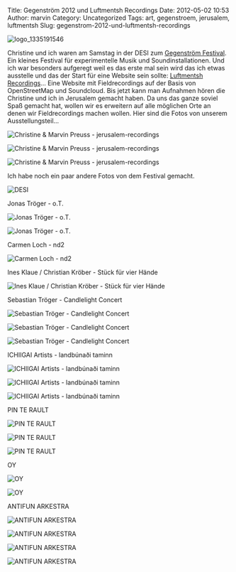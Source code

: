 Title: Gegenström 2012 und Luftmentsh Recordings
Date: 2012-05-02 10:53
Author: marvin
Category: Uncategorized
Tags: art, gegenstroem, jerusalem, luftmentsh
Slug: gegenstrom-2012-und-luftmentsh-recordings

![logo_1335191546]({filename}/images/logo_1335191546.gif)

Christine und ich waren am Samstag in der DESI zum [Gegenström
Festival](http://xn--gegenstrm-77a.de/). Ein kleines Festival für
experimentelle Musik und Soundinstallationen. Und ich war besonders
aufgeregt weil es das erste mal sein wird das ich etwas ausstelle und
das der Start für eine Website sein sollte: [Luftmentsh
Recordings](http://recordings.luftmentsh.org)... Eine Website mit
Fieldrecordings auf der Basis von OpenStreetMap und Soundcloud. Bis
jetzt kann man Aufnahmen hören die Christine und ich in Jerusalem
gemacht haben. Da uns das ganze soviel Spaß gemacht hat, wollen wir es
erweitern auf alle möglichen Orte an denen wir Fieldrecordings machen
wollen. Hier sind die Fotos von unserem Ausstellungsteil...

![Christine & Marvin Preuss - jerusalem-recordings]({filename}/images/6985018154_dac4835095_b.jpg)

![Christine & Marvin Preuss - jerusalem-recordings]({filename}/images/6985018544_af732a35ae_b.jpg)

![Christine & Marvin Preuss - jerusalem-recordings]({filename}/images/7131102839_c0d91a40dc_b.jpg)

Ich habe noch ein paar andere Fotos von dem Festival gemacht.

![DESI]({filename}/images/7131096439_be7e3359b7_b.jpg)

Jonas Tröger - o.T.

![Jonas Tröger - o.T.]({filename}/images/6985024690_80744d0c59_b.jpg)

![Jonas Tröger - o.T.]({filename}/images/7131108465_0a3dc1a05c_b.jpg)

Carmen Loch - nd2

![Carmen Loch - nd2]({filename}/images/7131096619_ce14d59e04_b.jpg)

Ines Klaue / Christian Kröber - Stück für vier Hände

![Ines Klaue / Christian Kröber - Stück für vier Hände]({filename}/images/7131101263_f431398b2f_b.jpg)

Sebastian Tröger - Candlelight Concert

![Sebastian Tröger - Candlelight Concert]({filename}/images/6985050374_3fcfdd5f6e_b.jpg)

![Sebastian Tröger - Candlelight Concert]({filename}/images/7131134269_0d66a399fc_b.jpg)

![Sebastian Tröger - Candlelight Concert]({filename}/images/7131134637_4cff3a8ac0_b.jpg)

ICHIIGAI Artists - landbúnaði taminn

![ICHIIGAI Artists - landbúnaði taminn]({filename}/images/6985034896_dbc234d1be_b.jpg)

![ICHIIGAI Artists - landbúnaði taminn]({filename}/images/7131118823_e8164b8012_b.jpg)

![ICHIIGAI Artists - landbúnaði taminn]({filename}/images/6985035624_363f837c63_b.jpg)

PIN TE RAULT

![PIN TE RAULT]({filename}/images/6985031360_3fd0ace8fc_b.jpg)

![PIN TE RAULT]({filename}/images/7131113827_010e67e20e_b.jpg)

![PIN TE RAULT]({filename}/images/6985030994_01bbc3224d_b.jpg)

OY

![OY]({filename}/images/6985029204_3b6ea12a11_b.jpg)

![OY]({filename}/images/7131113251_6377b8ed8f_b.jpg)

ANTIFUN ARKESTRA

![ANTIFUN ARKESTRA]({filename}/images/6985006134_7c32225888_b.jpg)

![ANTIFUN ARKESTRA]({filename}/images/7131090185_acfbc7b7e1_b.jpg)

![ANTIFUN ARKESTRA]({filename}/images/7131090645_0331da8422_b.jpg)

![ANTIFUN ARKESTRA]({filename}/images/6985007614_3c3915a073_b.jpg)

